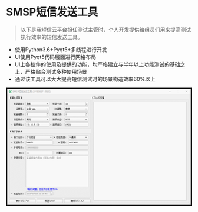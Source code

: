# SMSP短信发送工具
> 以下是我短信云平台担任测试主管时，个人开发提供给组员们用来提高测试执行效率的短信发送工具。

- 使用Python3.6+Pyqt5+多线程进行开发
- UI使用Pyqt5代码层面进行网格布局
- UI上各控件的使用及提供的功能，均严格建立与半年以上功能测试的基础之上，严格贴合测试多种使用场景
- 通过该工具可以大大提高短信测试时的场景构造效率60%以上

![短信测试工具演示](https://raw.githubusercontent.com/yaohongyi/picture/master/smsp_demo.gif)

